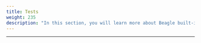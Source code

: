 ```yaml
---
title: Tests
weight: 235
description: "In this section, you will learn more about Beagle built-in tests and tests in Beagle applications."
---
```


---